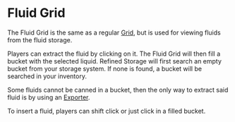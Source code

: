 # Fluid Grid

The Fluid Grid is the same as a regular [Grid](https://github.com/raoulvdberge/refinedstorage/wiki/Grid), but is used for viewing fluids from the fluid storage.

Players can extract the fluid by clicking on it. The Fluid Grid will then fill a bucket with the selected liquid. Refined Storage will first search an empty bucket from your storage system. If none is found, a bucket will be searched in your inventory.

Some fluids cannot be canned in a bucket, then the only way to extract said fluid is by using an [Exporter](https://github.com/raoulvdberge/refinedstorage/wiki/Exporter).

To insert a fluid, players can shift click or just click in a filled bucket.
